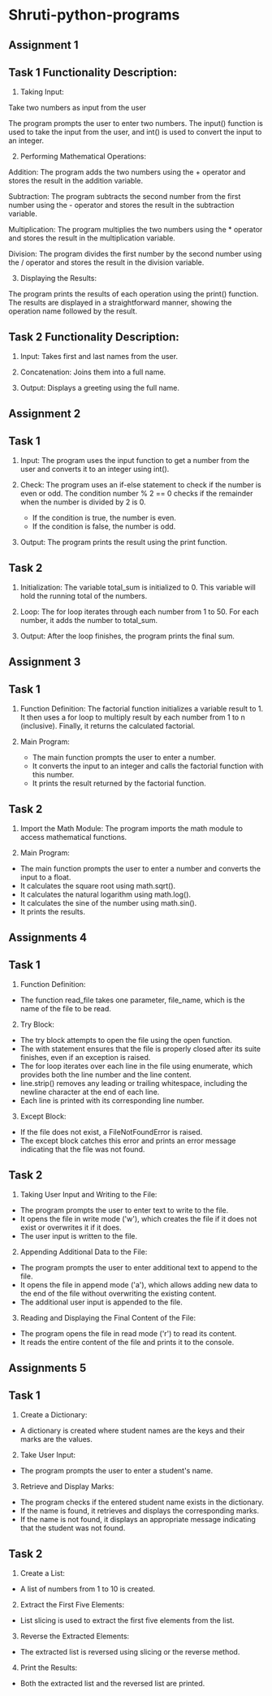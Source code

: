 # Shruti-python-programs

Assignment 1 
--------------------

Task 1      Functionality Description: 
------------------------------------------

1.  Taking Input:

Take two numbers as input from the user

The program prompts the user to enter two numbers. The input() function is used to take the input from the user, and int() is used to convert the input to an integer.

2.   Performing Mathematical Operations:

Addition: 
The program adds the two numbers using the + operator and stores the result in the addition variable.

Subtraction: 
The program subtracts the second number from the first number using the - operator and stores the result in the subtraction variable.

Multiplication: 
The program multiplies the two numbers using the * operator and stores the result in the multiplication variable.

Division: The program divides the first number by the second number using the / operator and stores the result in the division variable.


3.  Displaying the Results:

The program prints the results of each operation using the print() function. The results are displayed in a straightforward manner, showing the operation name followed by the result.



Task 2      Functionality Description:
-------------------------------------------

1.  Input:  Takes first and last names from the user.

2.  Concatenation:  Joins them into a full name.

3.  Output:  Displays a greeting using the full name.



Assignment 2 
-------------------------


Task 1    
---------------

1.  Input: The program uses the input function to get a number from the user and converts it to an integer using int().

2.  Check: The program uses an if-else statement to check if the number is even or odd. The condition number % 2 == 0 checks if the remainder when the number is divided by 2 is 0.

    *  If the condition is true, the number is even.
    *  If the condition is false, the number is odd.

3.  Output: The program prints the result using the print function.




Task 2     
----------------

1.   Initialization: The variable total_sum is initialized to 0. This variable will hold the running total of the numbers.

2.  Loop: The for loop iterates through each number from 1 to 50. For each number, it adds the number to total_sum.

3.  Output: After the loop finishes, the program prints the final sum.



Assignment 3 
----------------------

Task 1
----------

1.  Function Definition: The factorial function initializes a variable result to 1. It then uses a for loop to multiply result by each number from 1 to n (inclusive). Finally, it returns the calculated factorial.

2.   Main Program:

      *  The main function prompts the user to enter a number.
      *  It converts the input to an integer and calls the factorial function with this number.
      *  It prints the result returned by the factorial function.

  
Task 2
-----------

1.  Import the Math Module: The program imports the math module to access mathematical functions.

2.  Main Program:

   *  The main function prompts the user to enter a number and converts the input to a float.
   *  It calculates the square root using math.sqrt().
   *  It calculates the natural logarithm using math.log().
   *  It calculates the sine of the number using math.sin().
   *  It prints the results.



Assignments 4 
---------------------

Task 1 
---------

1.  Function Definition:

   *  The function read_file takes one parameter, file_name, which is the name of the file to be read.

2.  Try Block:

   *  The try block attempts to open the file using the open function.
   *  The with statement ensures that the file is properly closed after its suite finishes, even if an exception is raised.
   *  The for loop iterates over each line in the file using enumerate, which provides both the line number and the line content.
   *  line.strip() removes any leading or trailing whitespace, including the newline character at the end of each line.
   *  Each line is printed with its corresponding line number.

3.  Except Block:

   *  If the file does not exist, a FileNotFoundError is raised.
   *  The except block catches this error and prints an error message indicating that the file was not found.


Task 2 
---------

1.  Taking User Input and Writing to the File:

   *  The program prompts the user to enter text to write to the file.
   *  It opens the file in write mode ('w'), which creates the file if it does not exist or overwrites it if it does.
   *  The user input is written to the file.

2.  Appending Additional Data to the File:

   *  The program prompts the user to enter additional text to append to the file.
   *  It opens the file in append mode ('a'), which allows adding new data to the end of the file without overwriting the existing content.
   *  The additional user input is appended to the file.

3.  Reading and Displaying the Final Content of the File:

   *  The program opens the file in read mode ('r') to read its content.
   *  It reads the entire content of the file and prints it to the console.


Assignments 5 
-------------------------

Task 1 
--------

1.  Create a Dictionary:

   *  A dictionary is created where student names are the keys and their marks are the values.

2.  Take User Input:

   *  The program prompts the user to enter a student's name.

3.  Retrieve and Display Marks:

   *  The program checks if the entered student name exists in the dictionary.
   *  If the name is found, it retrieves and displays the corresponding marks.
   *  If the name is not found, it displays an appropriate message indicating that the student was not found.


Task 2 
--------

1.  Create a List:

   *  A list of numbers from 1 to 10 is created.

2.  Extract the First Five Elements:

   *  List slicing is used to extract the first five elements from the list.

3.  Reverse the Extracted Elements:

   *  The extracted list is reversed using slicing or the reverse method.

4.  Print the Results:

   *  Both the extracted list and the reversed list are printed.


